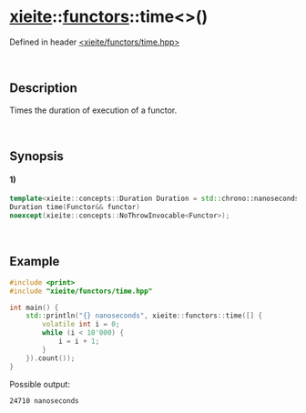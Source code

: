 # [xieite](../../xieite.md)\:\:[functors](../../functors.md)\:\:time\<\>\(\)
Defined in header [<xieite/functors/time.hpp>](../../../include/xieite/functors/time.hpp)

&nbsp;

## Description
Times the duration of execution of a functor.

&nbsp;

## Synopsis
#### 1)
```cpp
template<xieite::concepts::Duration Duration = std::chrono::nanoseconds, xieite::concepts::Clock Clock = std::chrono::steady_clock, std::invocable<> Functor>
Duration time(Functor&& functor)
noexcept(xieite::concepts::NoThrowInvocable<Functor>);
```

&nbsp;

## Example
```cpp
#include <print>
#include "xieite/functors/time.hpp"

int main() {
    std::println("{} nanoseconds", xieite::functors::time([] {
        volatile int i = 0;
        while (i < 10'000) {
            i = i + 1;
        }
    }).count());
}
```
Possible output:
```
24710 nanoseconds
```
